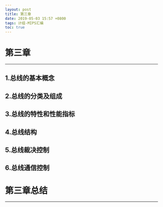 ```yaml
---
layout: post
title: 第三章 
date: 2019-05-03 15:57 +0800
tags: 计组-MIPS汇编
toc: true
---
```

# 第三章
***
## 1.总线的基本概念
## 2.总线的分类及组成
## 3.总线的特性和性能指标
## 4.总线结构
## 5.总线裁决控制
## 6.总线通信控制
# 第三章总结
***
